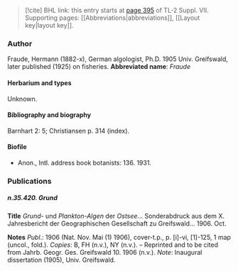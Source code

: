 > [!cite] BHL link: this entry starts at [page 395](https://www.biodiversitylibrary.org/page/33259899) of TL-2 Suppl. VII.
> Supporting pages: [[Abbreviations|abbreviations]], [[Layout key|layout key]].

### Author

Fraude, Hermann (1882-x), German algologist, Ph.D. 1905 Univ. Greifswald, later published (1925) on fisheries. 
**Abbreviated name**: *Fraude*

#### Herbarium and types

Unknown.

#### Bibliography and biography

Barnhart 2: 5; Christiansen p. 314 (index).

#### Biofile

- Anon., Intl. address book botanists: 136. 1931.

### Publications

##### n.35.420. Grund

**Title**
*Grund*- und *Plankton-Algen* der *Ostsee*... Sonderabdruck aus dem X. Jahresbericht der Geographischen Gesellschaft zu Greifswald... 1906. Oct.

**Notes**
*Publ*.: 1906 (Nat. Nov. Mai (1) 1906), cover-t.p., p. \[i\]-vi, \[1\]-125, 1 map (uncol., fold.).
*Copies*: B, FH (n.v.), NY (n.v.). – Reprinted and to be cited from Jahrb. Geogr. Ges. Greifswald 10. 1906 (n.v.).
*Note*: Inaugural dissertation (1905), Univ. Greifswald.

